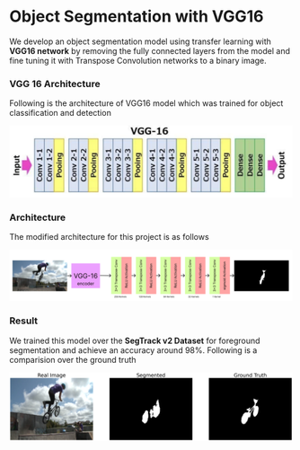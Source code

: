 # Object Segmentation with VGG16

We develop an object segmentation model using transfer learning with **VGG16 network** by removing the fully connected layers from the model and fine tuning it with Transpose Convolution networks to a binary image.

### VGG 16 Architecture
Following is the architecture of VGG16 model which was trained for object classification and detection

![VGG16](./img/VGG16_Arch.png)

### Architecture
The modified architecture for this project is as follows

![Model](./img/Model.png)

### Result
We trained this model over the **SegTrack v2 Dataset** for foreground segmentation and achieve an accuracy around 98%. Following is a comparision over the ground truth

![Result](./img/output.png)